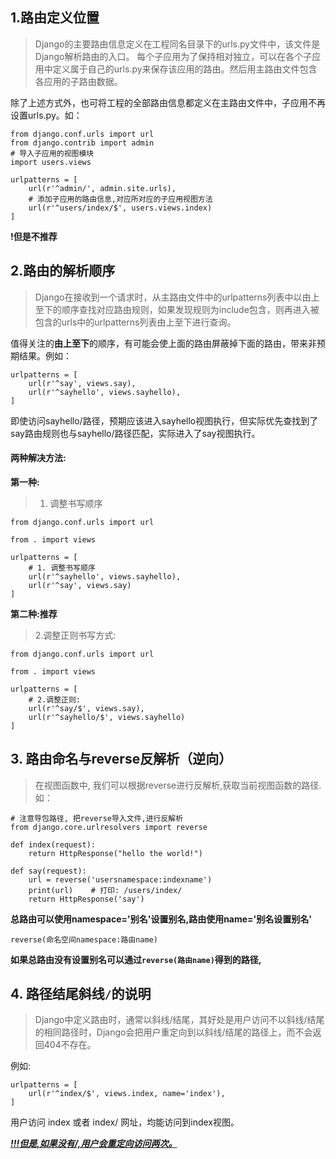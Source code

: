 ## 1.路由定义位置

> Django的主要路由信息定义在工程同名目录下的urls.py文件中，该文件是Django解析路由的入口。
> 每个子应用为了保持相对独立，可以在各个子应用中定义属于自己的urls.py来保存该应用的路由。然后用主路由文件包含各应用的子路由数据。

除了上述方式外，也可将工程的全部路由信息都定义在主路由文件中，子应用不再设置urls.py。如：

```
from django.conf.urls import url
from django.contrib import admin
# 导入子应用的视图模块
import users.views

urlpatterns = [
    url(r'^admin/', admin.site.urls),
    # 添加子应用的路由信息,对应所对应的子应用视图方法
    url(r'^users/index/$', users.views.index)
]
```

 **!但是不推荐**



## 2.路由的解析顺序

> Django在接收到一个请求时，从主路由文件中的urlpatterns列表中以由上至下的顺序查找对应路由规则，如果发现规则为include包含，则再进入被包含的urls中的urlpatterns列表由上至下进行查询。

值得关注的**由上至下**的顺序，有可能会使上面的路由屏蔽掉下面的路由，带来非预期结果。例如：

```
urlpatterns = [
    url(r'^say', views.say),
    url(r'^sayhello', views.sayhello),
]
```

即使访问sayhello/路径，预期应该进入sayhello视图执行，但实际优先查找到了say路由规则也与sayhello/路径匹配，实际进入了say视图执行。

####  两种解决方法:

**第一种:**

> 1. 调整书写顺序

```
from django.conf.urls import url

from . import views

urlpatterns = [
    # 1. 调整书写顺序
    url(r'^sayhello', views.sayhello),
    url(r'^say', views.say)
]
```

**第二种:推荐**

> 2.调整正则书写方式:

```
from django.conf.urls import url

from . import views

urlpatterns = [
    # 2.调整正则:
    url(r'^say/$', views.say),
    url(r'^sayhello/$', views.sayhello)
]
```

## 3. 路由命名与reverse反解析（逆向）

> 在视图函数中, 我们可以根据reverse进行反解析,获取当前视图函数的路径. 如：

```
# 注意导包路径, 把reverse导入文件,进行反解析
from django.core.urlresolvers import reverse 

def index(request):
    return HttpResponse("hello the world!")

def say(request):
    url = reverse('usersnamespace:indexname')  
    print(url)    # 打印: /users/index/
    return HttpResponse('say')
```

**总路由可以使用namespace='别名'设置别名,路由使用name='别名设置别名'**

	reverse(命名空间namespace:路由name)

**如果总路由没有设置别名可以通过`reverse(路由name)`得到的路径,**

## 4. 路径结尾斜线`/`的说明

> Django中定义路由时，通常以斜线/结尾，其好处是用户访问不以斜线/结尾的相同路径时，Django会把用户重定向到以斜线/结尾的路径上，而不会返回404不存在。

例如:

```
urlpatterns = [
    url(r'^index/$', views.index, name='index'),
]
```

用户访问 index 或者 index/ 网址，均能访问到index视图。

<u>***!!!但是,如果没有/,用户会重定向访问两次。***</u>